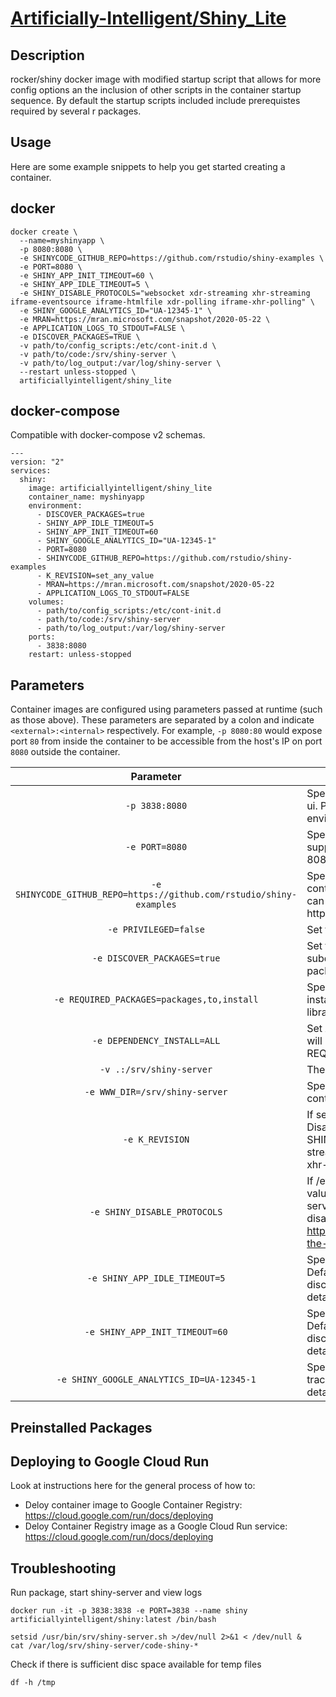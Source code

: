 # [Artificially-Intelligent/Shiny_Lite](https://github.com/Artificially-Intelligent/shiny_lite)

## Description
rocker/shiny docker image with modified startup script that allows for more config options an the inclusion of other scripts in the container startup sequence. By default the startup scripts included include prerequistes required by several r packages.  

## Usage

Here are some example snippets to help you get started creating a container.

## docker

```
docker create \
  --name=myshinyapp \
  -p 8080:8080 \
  -e SHINYCODE_GITHUB_REPO=https://github.com/rstudio/shiny-examples \
  -e PORT=8080 \
  -e SHINY_APP_INIT_TIMEOUT=60 \
  -e SHINY_APP_IDLE_TIMEOUT=5 \
  -e SHINY_DISABLE_PROTOCOLS="websocket xdr-streaming xhr-streaming iframe-eventsource iframe-htmlfile xdr-polling iframe-xhr-polling" \
  -e SHINY_GOOGLE_ANALYTICS_ID="UA-12345-1" \
  -e MRAN=https://mran.microsoft.com/snapshot/2020-05-22 \
  -e APPLICATION_LOGS_TO_STDOUT=FALSE \
  -e DISCOVER_PACKAGES=TRUE \
  -v path/to/config_scripts:/etc/cont-init.d \
  -v path/to/code:/srv/shiny-server \
  -v path/to/log_output:/var/log/shiny-server \
  --restart unless-stopped \
  artificiallyintelligent/shiny_lite
```

## docker-compose

Compatible with docker-compose v2 schemas.

```
---
version: "2"
services:
  shiny:
    image: artificiallyintelligent/shiny_lite
    container_name: myshinyapp
    environment:
      - DISCOVER_PACKAGES=true
      - SHINY_APP_IDLE_TIMEOUT=5
      - SHINY_APP_INIT_TIMEOUT=60
      - SHINY_GOOGLE_ANALYTICS_ID="UA-12345-1"
      - PORT=8080
      - SHINYCODE_GITHUB_REPO=https://github.com/rstudio/shiny-examples
      - K_REVISION=set_any_value
      - MRAN=https://mran.microsoft.com/snapshot/2020-05-22
      - APPLICATION_LOGS_TO_STDOUT=FALSE
    volumes:
      - path/to/config_scripts:/etc/cont-init.d
      - path/to/code:/srv/shiny-server
      - path/to/log_output:/var/log/shiny-server
    ports:
      - 3838:8080
    restart: unless-stopped
```

## Parameters

Container images are configured using parameters passed at runtime (such as those above). These parameters are separated by a colon and indicate `<external>:<internal>` respectively. For example, `-p 8080:80` would expose port `80` from inside the container to be accessible from the host's IP on port `8080` outside the container.

| Parameter | Function |
| :----: | --- |
| `-p 3838:8080` | Specify a port mapping from container to host for shiny server web ui. Port value after the : should match that defined by PORT environment variable or the default value 8080 |
| `-e PORT=8080` | Specify a port for shiny to use inside the container. Included to support deployment to google cloud run. If not set default value is 8080 |
| `-e SHINYCODE_GITHUB_REPO=https://github.com/rstudio/shiny-examples` | Specifiy a url for a github repo to copy to code directory at container runtime. Note only supports https, not ssh. Private repo can be added by including an access token in the url eg. https://myaccesstoken@github.com/mygithubuser/mygithubrepo.git | 
| `-e PRIVILEGED=false` | Set true to run shiny-server as root user  |
| `-e DISCOVER_PACKAGES=true` | Set true to have  *.R files in /code & /02_code directories + subdirectories scanned for library(package) entries. Missing R packages will be installed as part of container startup. |
| `-e REQUIRED_PACKAGES=packages,to,install` | Specify a csv list of R package names to look for ensure are installed irrespective of if package discovery is on and/or finds a library() refrence for them. |
| `-e DEPENDENCY_INSTALL=ALL` | Set ALL to have all package dependencies rules run. Dependencies will also be installed is a package matching a rule is found in REQUIRED_PACKAGES |
| `-v .:/srv/shiny-server` | The web root for shiny. R shiny code resides here. |
| `-e WWW_DIR=/srv/shiny-server` | Specify a custom location for shiny www root directory inside container. | 
| `-e K_REVISION` | If set with any value container presumes Google Cloud Run Host. Disables incompatible protocols by setting SHINY_DISABLE_PROTOCOLS="websocket xdr-streaming xhr-streaming iframe-eventsource iframe-htmlfile xdr-polling iframe-xhr-polling" | 
| `-e SHINY_DISABLE_PROTOCOLS` | If /etc/shiny-server/template-shiny-server.conf exists, passes value in shiny config via envsubst overwriting /etc/shiny-server/shiny-server.conf . Disables shiny protocols, see disable_protocols in shiny documentation for details. https://docs.rstudio.com/shiny-server/#disabling-websockets-on-the-server | 
| `-e SHINY_APP_IDLE_TIMEOUT=5` | Specify a app_idle_timeout to use when starting shiny server. Default value is 5, boosting to 1800 helps prevent session disconnects. See app_idle_timeout in shiny documentation for details. http://docs.rstudio.com/shiny-server/#application-timeouts |
| `-e SHINY_APP_INIT_TIMEOUT=60` | Specify a app_init_timeout to use when starting shiny server. Default value is 60, boosting to 1800 helps prevent session disconnects. See app_init_timeout in shiny documentation for details. http://docs.rstudio.com/shiny-server/#application-timeouts |
| `-e SHINY_GOOGLE_ANALYTICS_ID=UA-12345-1` | Specify a google_analytics_id for shiny to enable Google Analytics tracking globally. See app_init_timeout in shiny documentation for details. https://docs.rstudio.com/shiny-server/#google-analytics |

## Preinstalled Packages

## Deploying to Google Cloud Run
Look at instructions here for the general process of how to:
+ Deloy container image to Google Container Registry: https://cloud.google.com/run/docs/deploying
+ Deloy Container Registry image as a Google Cloud Run service: https://cloud.google.com/run/docs/deploying

## Troubleshooting

Run package, start shiny-server and view logs
  ```
  docker run -it -p 3838:3838 -e PORT=3838 --name shiny artificiallyintelligent/shiny:latest /bin/bash
  ```
  ```
  setsid /usr/bin/srv/shiny-server.sh >/dev/null 2>&1 < /dev/null &
  cat /var/log/srv/shiny-server/code-shiny-*
  ```

Check if there is sufficient disc space available for temp files
  ```
  df -h /tmp
  ```
